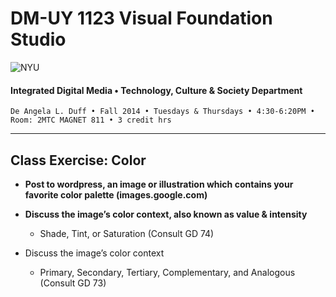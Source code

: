# DM-UY 1123 Visual Foundation Studio

![NYU](http://ws2.polishedsolid.com/de/nyu_soe_logo.png)
#### Integrated Digital Media • Technology, Culture & Society Department

    De Angela L. Duff • Fall 2014 • Tuesdays & Thursdays • 4:30-6:20PM • Room: 2MTC MAGNET 811 • 3 credit hrs

---

## Class Exercise: Color

* **Post to wordpress, an image or illustration which contains your favorite color palette (images.google.com)**

* **Discuss the image’s color context, also known as value & intensity**
  * Shade, Tint, or Saturation (Consult GD 74)

* Discuss the image’s color context
  * Primary, Secondary, Tertiary, Complementary, and Analogous (Consult GD 73)

